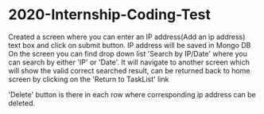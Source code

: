 # 2020-Internship-Coding-Test

Created a screen where you can enter an IP address(Add an ip address) text box and click on submit button.
IP address will be saved in Mongo DB
On the screen you can find drop down list 'Search by IP/Date' where you can search by either 'IP' or 'Date'.
It will navigate to another screen which will show the valid correct searched result, can be returned back to home screen by clicking on the 'Return to TaskList' link

'Delete' button is there in each row where corresponding ip address can be deleted.
